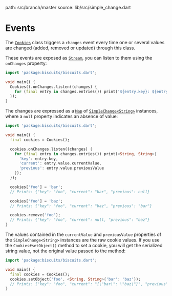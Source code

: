 path: src/branch/master
source: lib/src/simple_change.dart

# Events
The [`Cookies`](api.md) class triggers a `changes` event every time one or several values are changed (added, removed or updated) through this class.

These events are exposed as [`Stream`](https://api.dartlang.org/stable/dart-async/Stream-class.html), you can listen to them using the `onChanges` property:

```dart
import 'package:biscuits/biscuits.dart';

void main() {
  Cookies().onChanges.listen((changes) {
    for (final entry in changes.entries()) print('${entry.key}: ${entry.value}');
  });
}
```

The changes are expressed as a [`Map`](https://api.dartlang.org/stable/dart-core/Map-class.html) of [`SimpleChange<String>`](https://git.belin.io/cedx/biscuits.dart/src/branch/master/lib/src/simple_change.dart) instances, where a `null` property indicates an absence of value:

```dart
import 'package:biscuits/biscuits.dart';

void main() {
  final cookies = Cookies();

  cookies.onChanges.listen((changes) {
    for (final entry in changes.entries()) print(<String, String>{
      'key': entry.key,
      'current': entry.value.currentValue,
      'previous': entry.value.previousValue
    });
  });

  cookies['foo'] = 'bar';
  // Prints: {"key": "foo", "current": "bar", "previous": null}

  cookies['foo'] = 'baz';
  // Prints: {"key": "foo", "current": "baz", "previous": "bar"}

  cookies.remove('foo');
  // Prints: {"key": "foo", "current": null, "previous": "baz"}
}
```

The values contained in the `currentValue` and `previousValue` properties of the `SimpleChange<String>` instances are the raw cookie values. If you use the `Cookies#setObject()` method to set a cookie, you will get the serialized string value, not the original value passed to the method:

```dart
import 'package:biscuits/biscuits.dart';

void main() {
  final cookies = Cookies();
  cookies.setObject('foo', <String, String>{'bar': 'baz'});
  // Prints: {"key": "foo", "current": "{\"bar\": \"baz\"}", "previous": null}
}
```
